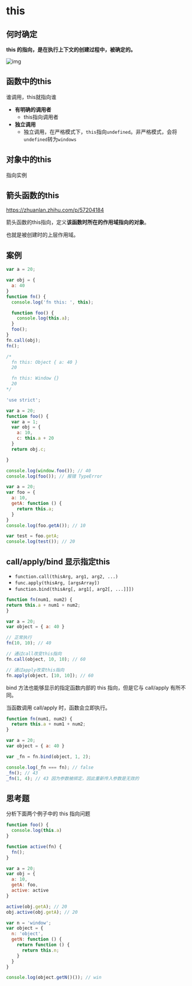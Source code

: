 # this

## 何时确定

**this 的指向，是在执行上下文的创建过程中，被确定的。**

![img](https://upload-images.jianshu.io/upload_images/599584-391af3aad043c028.png?imageMogr2/auto-orient/strip|imageView2/2/w/1000/format/webp)

## 函数中的this

谁调用，this就指向谁

- **有明确的调用者**
  - this指向调用者
- **独立调用**
  - 独立调用，在严格模式下，`this`指向`undefined`。非严格模式，会将`undefined`转为`windows`

## 对象中的this

指向实例

## 箭头函数的this

https://zhuanlan.zhihu.com/p/57204184

箭头函数的this指向，定义**该函数时所在的作用域指向的对象**。

也就是被创建时的上层作用域。

## 案例

```js
var a = 20;

var obj = {
  a: 40
}
function fn() {
  console.log('fn this: ', this);

  function foo() {
    console.log(this.a);
  }
  foo();
}
fn.call(obj);
fn();

/*
  fn this: Object { a: 40 }
  20

  fn this: Window {}
  20
*/
```

```js
'use strict';

var a = 20;
function foo() {
  var a = 1;
  var obj = {
    a: 10,
    c: this.a + 20
  }
  return obj.c;

}

console.log(window.foo()); // 40
console.log(foo()); // 报错 TypeError
```

```js
var a = 20;
var foo = {
  a: 10,
  getA: function () {
    return this.a;
  }
}
console.log(foo.getA()); // 10

var test = foo.getA;
console.log(test()); // 20
```

## call/apply/bind 显示指定this

- `function.call(thisArg, arg1, arg2, ...)`
- `func.apply(thisArg, [argsArray])`
- `function.bind(thisArg[, arg1[, arg2[, ...]]])`

```js
function fn(num1, num2) {
return this.a + num1 + num2;
}

var a = 20;
var object = { a: 40 }

// 正常执行
fn(10, 10); // 40

// 通过call改变this指向
fn.call(object, 10, 10); // 60

// 通过apply改变this指向
fn.apply(object, [10, 10]); // 60
```

bind 方法也能够显示的指定函数内部的 this 指向，但是它与 call/apply 有所不同。

当函数调用 call/apply 时，函数会立即执行。

```js
function fn(num1, num2) {
  return this.a + num1 + num2;
}

var a = 20;
var object = { a: 40 }

var _fn = fn.bind(object, 1, 2);

console.log(_fn === fn); // false
_fn(); // 43
_fn(1, 4); // 43 因为参数被绑定，因此重新传入参数是无效的
```

## 思考题

分析下面两个例子中的 this 指向问题

```js
function foo() {
  console.log(this.a)
}

function active(fn) {
  fn();
}

var a = 20;
var obj = {
  a: 10,
  getA: foo,
  active: active
}

active(obj.getA); // 20
obj.active(obj.getA); // 20
```

```js
var n = 'window';
var object = {
  n: 'object',
  getN: function () {
    return function () {
      return this.n;
    }
  }
}

console.log(object.getN()()); // win
```
